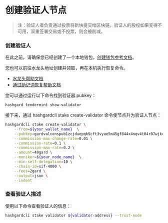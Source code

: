 # 创建验证人节点

> 注：验证人者负责通过投票将新块提交给区块链。验证人的股权如果变得不可用，双重签署交易或不投票，则会被削减。

### 创建验证人

在此之前，请确保您已经创建了一个本地钱包，[创建钱包参考文档](https://github.com/hashgard/hashgard/blob/master/docs/zh/hashgardcli/keys/add.md)。

您也可以前往水龙头地址创建并领取，再在本机执行恢复命令。
- [水龙头帮助文档](https://github.com/hashgard/hashgard/tree/master/docs/cli/hashgardcli/faucet/send.md)
- [通过助记词恢复帮助文档](https://github.com/hashgard/hashgard/blob/master/docs/cli/hashgardcli/keys/add.md)

您可以通过运行以下命令找到验证器 pubkey：
```bash
hashgard tendermint show-validator
```

接下来，通过 hashgardcli stake create-validator 命令使节点升为验证人节点：
```bash
hashgardcli stake create-validator \
    --from=${your_wallet_name}  \
	--pubkey=gardvalconspub1zcjduepqk5cft3vyae5m45gf844x4nqv4t04r07wjkclg5rdgccx32t3r5js5chg6m \
	--commission-max-change-rate=0.01 \
	--commission-rate=0.1 \
	--commission-max-rate=0.2 \
	--amount=40gard \
	--moniker=${your_node_name}  \
	--min-self-delegation=10 \
	--chain-id=sif-4000 \
	--fees=2gard \
	--output=json \
	--indent
```

### 查看验证人描述

使用以下命令查看验证人的信息：
```bash
hashgardcli stake validator ${validator-address} --trust-node
```
